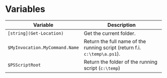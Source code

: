 # Variables

| Variable                       | Description                                                               |
| ------------------------------ | ------------------------------------------------------------------------- |
| `[string](Get-Location)`       | Get the current folder.                                                   |
| `$MyInvocation.MyCommand.Name` | Return the full name of the running script (return f.i. `c:\temp\a.ps1`). |
| `$PSScriptRoot`                | Return the folder of the running script (`c:\temp`)                       |
